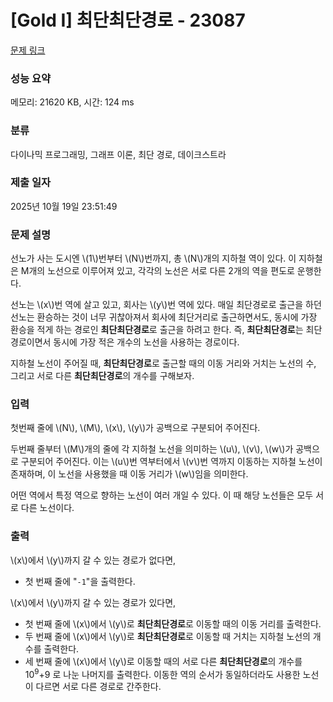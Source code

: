 # [Gold I] 최단최단경로 - 23087 

[문제 링크](https://www.acmicpc.net/problem/23087) 

### 성능 요약

메모리: 21620 KB, 시간: 124 ms

### 분류

다이나믹 프로그래밍, 그래프 이론, 최단 경로, 데이크스트라

### 제출 일자

2025년 10월 19일 23:51:49

### 문제 설명

<p>선노가 사는 도시엔 \(1\)번부터 \(N\)번까지, 총 \(N\)개의 지하철 역이 있다. 이 지하철은 M개의 노선으로 이루어져 있고, 각각의 노선은 서로 다른 2개의 역을 편도로 운행한다.</p>

<p>선노는 \(x\)번 역에 살고 있고, 회사는 \(y\)번 역에 있다. 매일 최단경로로 출근을 하던 선노는 환승하는 것이 너무 귀찮아져서 회사에 최단거리로 출근하면서도, 동시에 가장 환승을 적게 하는 경로인 <strong>최단최단경로</strong>로 출근을 하려고 한다. 즉, <strong>최단최단경로</strong>는 최단경로이면서 동시에 가장 적은 개수의 노선을 사용하는 경로이다.</p>

<p>지하철 노선이 주어질 때, <strong>최단최단경로</strong>로 출근할 때의 이동 거리와 거치는 노선의 수, 그리고 서로 다른 <strong>최단최단경로</strong>의 개수를 구해보자.</p>

### 입력 

 <p>첫번째 줄에 \(N\), \(M\), \(x\), \(y\)가 공백으로 구분되어 주어진다.</p>

<p>두번째 줄부터 \(M\)개의 줄에 각 지하철 노선을 의미하는 \(u\), \(v\), \(w\)가 공백으로 구분되어 주어진다. 이는 \(u\)번 역부터에서 \(v\)번 역까지 이동하는 지하철 노선이 존재하며, 이 노선을 사용했을 때 이동 거리가 \(w\)임을 의미한다.</p>

<p>어떤 역에서 특정 역으로 향하는 노선이 여러 개일 수 있다. 이 때 해당 노선들은 모두 서로 다른 노선이다.</p>

### 출력 

 <p>\(x\)에서 \(y\)까지 갈 수 있는 경로가 없다면,</p>

<ul>
	<li>첫 번째 줄에 "<code>-1</code>"을 출력한다.</li>
</ul>

<p>\(x\)에서 \(y\)까지 갈 수 있는 경로가 있다면,</p>

<ul>
	<li>첫 번째 줄에 \(x\)에서 \(y\)로 <strong>최단최단경로</strong>로 이동할 때의 이동 거리를 출력한다.</li>
	<li>두 번째 줄에 \(x\)에서 \(y\)로 <strong>최단최단경로</strong>로 이동할 때 거치는 지하철 노선의 개수를 출력한다.</li>
	<li>세 번째 줄에 \(x\)에서 \(y\)로 이동할 때의 서로 다른 <strong>최단최단경로</strong>의 개수를 10<sup>9</sup>+9 로 나눈 나머지를 출력한다. 이동한 역의 순서가 동일하더라도 사용한 노선이 다르면 서로 다른 경로로 간주한다.</li>
</ul>

